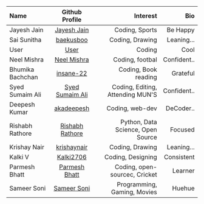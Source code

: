 
| Name             |                   Github Profile                    |                         Interest |         Bio |
| :--------------- | :-------------------------------------------------: | -------------------------------: | ----------: |
| Jayesh Jain      |   [Jayesh Jain](https://github.com/jayesh-JainX/)   |                   Coding, Sports |    Be Happy |
| Sai Sunitha      |      [baekusboo](https://github.com/baekusboo)      |                  Coding, Drawing |  Leaning... |
| User             |         [User](https://github.com/abc00xyz)         |                           Coding |        Cool |
| Neel Mishra      |      [Neel Mishra](https://github.com/Neel-07)      |                  Coding, footbal | Confident.. |
| Bhumika Bachchan |      [insane-22](https://github.com/insane-22)      |             Coding, Book reading |    Grateful |
| Syed Sumaim Ali  | [Syed Sumaim Ali](https://github.com/SyedSumaimaly) | Coding, Editing, Attending MUN'S | Confident.. |
| Deepesh Kumar    |     [akadeepesh](https://github.com/akadeepesh)     |                  Coding, web-dev |   DeCoder.. |
|Rishabh Rathore|[Rishabh Rathore](https://github.com/rishabhrathore055) | Python, Data Science, Open Source| Focused |
|Krishay Nair|[krishaynair](https://github.com/KrishayNair) | Coding, Drawing | Leaning... |
| Kalki V          |      [Kalki2706](https://github.com/Kalki2706)      |                Coding, Designing |  Consistent |
|Parmesh Bhatt|[Parmesh Bhatt](https://github.com/Parmesh119)            | Coding, open-sourcec, Cricket    | Learner |
|Sameer Soni       |[Sameer Soni](https://github.com/sameer-soni)        |       Programming, Gaming, Movies|      Huehue |
